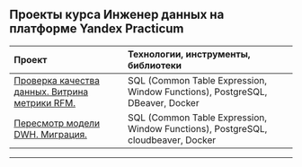## Проекты курса Инженер данных на платформе Yandex Practicum

| Проект                         | Технологии, инструменты, библиотеки  |
| :-------------------- | :--------------------- |
| [Проверка качества данных. Витрина метрики RFM.](</1. Проверка качества данных. Витрина метрики RFM/README.md>) | SQL (Common Table Expression, Window Functions), PostgreSQL, DBeaver, Docker
| [Пересмотр модели DWH. Миграция.](</2. Пересмотр модели DWH. Миграция/README.md>) | SQL (Common Table Expression, Window Functions), PostgreSQL, cloudbeaver, Docker
---
